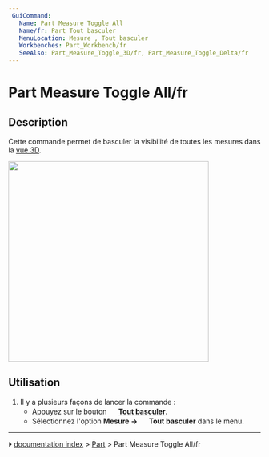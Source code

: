 ```yaml
---
 GuiCommand:
   Name: Part Measure Toggle All
   Name/fr: Part Tout basculer
   MenuLocation: Mesure , Tout basculer
   Workbenches: Part_Workbench/fr
   SeeAlso: Part_Measure_Toggle_3D/fr, Part_Measure_Toggle_Delta/fr
---
```


# Part Measure Toggle All/fr

## Description

Cette commande permet de basculer la visibilité de toutes les mesures dans la [vue 3D](3D_view/fr.md).

<img alt="" src=images/MeasureLinear3DandDelta1.PNG  style="width:400px;">



## Utilisation

1.  Il y a plusieurs façons de lancer la commande :
    -   Appuyez sur le bouton **<img src="images/Part_Measure_Toggle_All.svg" width=16px> [Tout basculer](Part_Measure_Toggle_All/fr.md)**.
    -   Sélectionnez l\'option **Mesure → <img src="images/Part_Measure_Toggle_All.svg" width=16px> Tout basculer** dans le menu.



---
⏵ [documentation index](../README.md) > [Part](Part_Workbench.md) > Part Measure Toggle All/fr
